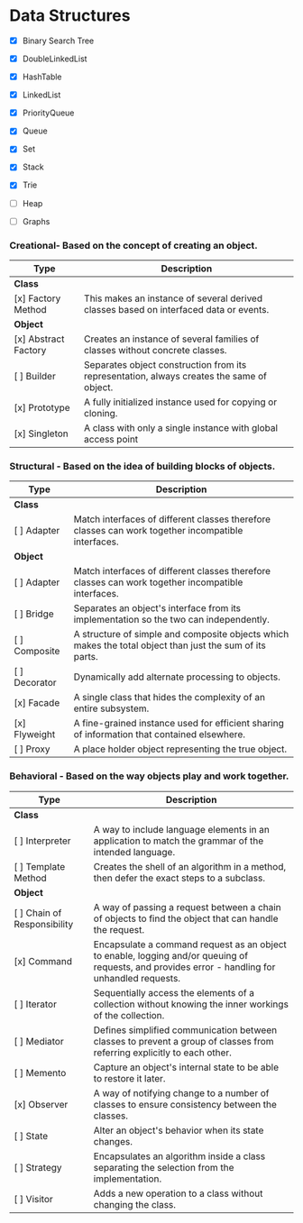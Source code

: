 # Data Structures

- [x] Binary Search Tree
- [x] DoubleLinkedList
- [x] HashTable
- [x] LinkedList
- [x] PriorityQueue
- [x] Queue
- [x] Set
- [x] Stack
- [x] Trie
- [ ] Heap
- [ ] Graphs


### Creational- Based on the concept of creating an object.
| Type        | Description
|-------------|-----------------------------------------
| **Class**
| [x] Factory Method	| This makes an instance of several derived classes based on interfaced data or events.
| **Object**
| [x] Abstract Factory  | Creates an instance of several families of classes without concrete classes.
| [ ] Builder | Separates object construction from its representation, always creates the same of object.
| [x] Prototype | A fully initialized instance used for copying or cloning.
| [x] Singleton | A class with only a single instance with global access point

### Structural  -   Based on the idea of building blocks of objects.
| Type        | Description
|-------------|-----------------------------------------
| **Class**
| [ ] Adapter | Match interfaces of different classes therefore classes can work together incompatible interfaces.
| **Object**
| [ ] Adapter | Match interfaces of different classes therefore classes can work together incompatible interfaces.
| [ ] Bridge  | Separates an object's interface from its implementation so the two can independently.
| [ ] Composite | A structure of simple and composite objects which makes the total object than just the sum of its parts.
| [ ] Decorator | Dynamically add alternate processing to objects.
| [x] Facade  | A single class that hides the complexity of an entire subsystem.
| [x] Flyweight | A fine-grained instance used for efficient sharing of information that contained elsewhere.
| [ ] Proxy | A place holder object representing the true object.

### Behavioral  -  Based on the way objects play and work together.
| Type        | Description
|--------------|-----------------------------------------
| **Class**
| [ ] Interpreter | A way to include language elements in an application to match the grammar of the intended language.
| [ ] Template Method | Creates the shell of an algorithm in a method, then defer the exact steps to a subclass.
| **Object**
| [ ] Chain of Responsibility  | A way of passing a request between a chain of objects to find the object that can handle the request.
| [x] Command | Encapsulate a command request as an object to enable, logging and/or queuing of requests, and provides error - handling for unhandled requests.
| [ ] Iterator  | Sequentially access the elements of a collection without knowing the inner workings of the collection.
| [ ] Mediator  | Defines simplified communication between classes to prevent a group of classes from referring explicitly to each other.
| [ ] Memento | Capture an object's internal state to be able to restore it later.
| [x] Observer  | A way of notifying change to a number of classes to ensure consistency between the classes.
| [ ] State | Alter an object's behavior when its state changes.
| [ ] Strategy  | Encapsulates an algorithm inside a class separating the selection from the implementation.
| [ ] Visitor | Adds a new operation to a class without changing the class.
